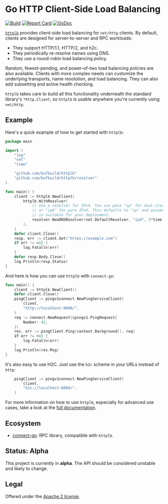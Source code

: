 # Go HTTP Client-Side Load Balancing

[![Build](https://github.com/bufbuild/httplb/actions/workflows/ci.yaml/badge.svg?branch=main)](https://github.com/bufbuild/httplb/actions/workflows/ci.yaml)
[![Report Card](https://goreportcard.com/badge/github.com/bufbuild/httplb)](https://goreportcard.com/report/github.com/bufbuild/httplb)
[![GoDoc](https://pkg.go.dev/badge/github.com/bufbuild/httplb.svg)](https://pkg.go.dev/github.com/bufbuild/httplb)

[`httplb`](https://pkg.go.dev/github.com/bufbuild/httplb)
provides client-side load balancing for `net/http` clients. By default,
clients are designed for server-to-server and RPC workloads:

* They support HTTP/1.1, HTTP/2, and h2c.
* They periodically re-resolve names using DNS.
* They use a round-robin load balancing policy.

Random, fewest-pending, and power-of-two load balancing policies are also available.
Clients with more complex needs can customize the underlying transports, name
resolution, and load balancing. They can also add subsetting and active health
checking.

`httplb` takes care to build all this functionality underneath the standard library's
`*http.Client`, so `httplb` is usable anywhere you're currently using `net/http`.

## Example

Here's a quick example of how to get started with `httplb`:

```go
package main

import (
	"log"
	"net"
	"time"

	"github.com/bufbuild/httplb"
	"github.com/bufbuild/httplb/resolver"
)

func main() {
	client := httplb.NewClient(
		httplb.WithResolver(
			// Use a resolver for IPv4. You can pass "ip" for dual-stack setups,
			// or "ip6" for pure IPv6. This defaults to "ip" and assumes IPv6
			// is suitable for your deployment.
			resolver.NewDNSResolver(net.DefaultResolver, "ip4", 5*time.Minute),
		),
	)
	defer client.Close()
	resp, err := client.Get("https://example.com")
	if err != nil {
		log.Fatalln(err)
	}
	defer resp.Body.Close()
	log.Println(resp.Status)
}
```

And here is how you can use `httplb` with `connect-go`:

```go
func main() {
	client := httplb.NewClient()
	defer client.Close()
	pingClient := pingv1connect.NewPingServiceClient(
		client,
		"http://localhost:8080/",
	)
	req := connect.NewRequest(&pingv1.PingRequest{
		Number: 42,
	})
	res, err := pingClient.Ping(context.Background(), req)
	if err != nil {
		log.Fatalln(err)
	}
	log.Println(res.Msg)
}
```

It's also easy to use H2C. Just use the `h2c` scheme in your URLs instead of `http`:

```go
	pingClient := pingv1connect.NewPingServiceClient(
		client,
		"h2c://localhost:8080/",
	)
```

For more information on how to use `httplb`, especially for advanced use cases, take
a look at the [full documentation](https://pkg.go.dev/github.com/bufbuild/httplb).

## Ecosystem

* [connect-go](https://github.com/bufbuild/connect-go): RPC library, compatible with `httplb`.

## Status: Alpha

This project is currently in **alpha**. The API should be considered unstable and likely to change.

## Legal

Offered under the [Apache 2 license][badges_license].

[badges_license]: https://github.com/bufbuild/knit-go/blob/main/LICENSE
